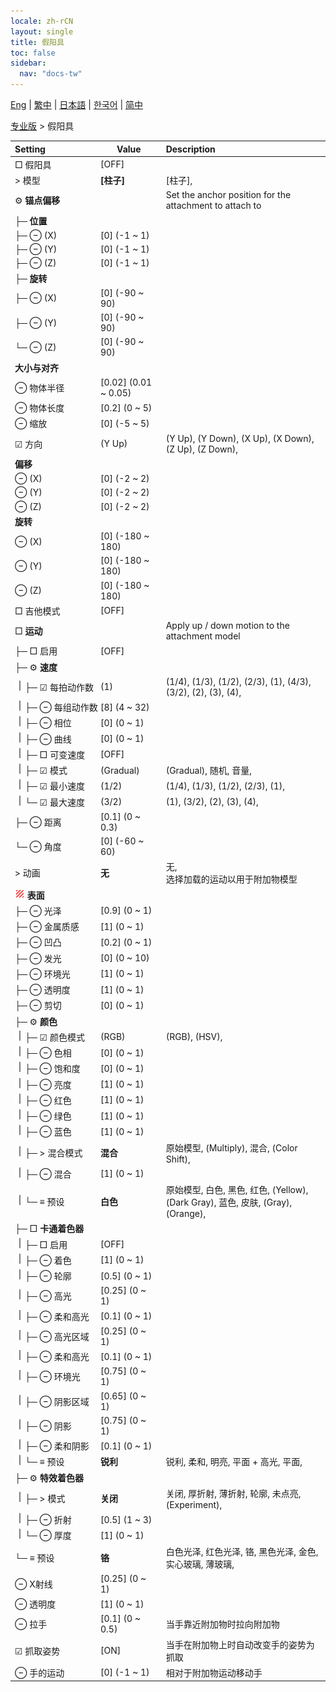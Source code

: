 ```yaml
---
locale: zh-rCN
layout: single
title: 假阳具
toc: false
sidebar:
  nav: "docs-tw"
---
```

[Eng](/dancexr/menu/2025.4/actor/dildo) | [繁中](/tw/dancexr/menu/2025.4/actor/dildo) | [日本語](/jp/dancexr/menu/2025.4/actor/dildo) | [한국어](/kr/dancexr/menu/2025.4/actor/dildo) | [简中](/zh/dancexr/menu/2025.4/actor/dildo)

[专业版](../menu#专业版) > 假阳具



| Setting | Value | Description |
| :--- | --- | :--- |
|<nobr> □ 假阳具</nobr>| [OFF] | 
|<nobr> > 模型</nobr>| **[柱子]** | [柱子],  |
|<nobr> ⚙️ **锚点偏移**</nobr>| | Set the anchor position for the attachment to attach to
|<nobr>├─ **位置**</nobr>|| 
|<nobr>├─ ⊖ (X)</nobr>| [0] (-1 ~ 1) | 
|<nobr>├─ ⊖ (Y)</nobr>| [0] (-1 ~ 1) | 
|<nobr>├─ ⊖ (Z)</nobr>| [0] (-1 ~ 1) | 
|<nobr>├─ **旋转**</nobr>|| 
|<nobr>├─ ⊖ (X)</nobr>| [0] (-90 ~ 90) | 
|<nobr>├─ ⊖ (Y)</nobr>| [0] (-90 ~ 90) | 
|<nobr>└─ ⊖ (Z)</nobr>| [0] (-90 ~ 90) | 
|<nobr> **大小与对齐**</nobr>|| 
|<nobr> ⊖ 物体半径</nobr>| [0.02] (0.01 ~ 0.05) | 
|<nobr> ⊖ 物体长度</nobr>| [0.2] (0 ~ 5) | 
|<nobr> ⊖ 缩放</nobr>| [0] (-5 ~ 5) | 
|<nobr>☑ 方向</nobr>| (Y Up) | (Y Up), (Y Down), (X Up), (X Down), (Z Up), (Z Down), 
|<nobr> **偏移**</nobr>|| 
|<nobr> ⊖ (X)</nobr>| [0] (-2 ~ 2) | 
|<nobr> ⊖ (Y)</nobr>| [0] (-2 ~ 2) | 
|<nobr> ⊖ (Z)</nobr>| [0] (-2 ~ 2) | 
|<nobr> **旋转**</nobr>|| 
|<nobr> ⊖ (X)</nobr>| [0] (-180 ~ 180) | 
|<nobr> ⊖ (Y)</nobr>| [0] (-180 ~ 180) | 
|<nobr> ⊖ (Z)</nobr>| [0] (-180 ~ 180) | 
|<nobr> □ 吉他模式</nobr>| [OFF] | 
|<nobr> □ **运动**</nobr>| | Apply up / down motion to the attachment model
|<nobr>├─ □ 启用</nobr>| [OFF] | 
|<nobr>├─ ⚙️ **速度**</nobr>| | 
|<nobr><img src="/images/icon/ic_line_v.png"/>├─ ☑ 每拍动作数</nobr>| (1) | (1/4), (1/3), (1/2), (2/3), (1), (4/3), (3/2), (2), (3), (4), 
|<nobr><img src="/images/icon/ic_line_v.png"/>├─ ⊖ 每组动作数</nobr>| [8] (4 ~ 32) | 
|<nobr><img src="/images/icon/ic_line_v.png"/>├─ ⊖ 相位</nobr>| [0] (0 ~ 1) | 
|<nobr><img src="/images/icon/ic_line_v.png"/>├─ ⊖ 曲线</nobr>| [0] (0 ~ 1) | 
|<nobr><img src="/images/icon/ic_line_v.png"/>├─ □ 可变速度</nobr>| [OFF] | 
|<nobr><img src="/images/icon/ic_line_v.png"/>├─ ☑ 模式</nobr>| (Gradual) | (Gradual), 随机, 音量, 
|<nobr><img src="/images/icon/ic_line_v.png"/>├─ ☑ 最小速度</nobr>| (1/2) | (1/4), (1/3), (1/2), (2/3), (1), 
|<nobr><img src="/images/icon/ic_line_v.png"/>└─ ☑ 最大速度</nobr>| (3/2) | (1), (3/2), (2), (3), (4), 
|<nobr>├─ ⊖ 距离</nobr>| [0.1] (0 ~ 0.3) | 
|<nobr>└─ ⊖ 角度</nobr>| [0] (-60 ~ 60) | 
|<nobr> > 动画</nobr>| **无** | 无, <br/>选择加载的运动以用于附加物模型 |
|<nobr><img src="/images/icon/ic_texture.png" alt="texture icon"/> **表面**</nobr>| | 
|<nobr>├─ ⊖ 光泽</nobr>| [0.9] (0 ~ 1) | 
|<nobr>├─ ⊖ 金属质感</nobr>| [1] (0 ~ 1) | 
|<nobr>├─ ⊖ 凹凸</nobr>| [0.2] (0 ~ 1) | 
|<nobr>├─ ⊖ 发光</nobr>| [0] (0 ~ 10) | 
|<nobr>├─ ⊖ 环境光</nobr>| [1] (0 ~ 1) | 
|<nobr>├─ ⊖ 透明度</nobr>| [1] (0 ~ 1) | 
|<nobr>├─ ⊖ 剪切</nobr>| [0] (0 ~ 1) | 
|<nobr>├─ ⚙️ **颜色**</nobr>| | 
|<nobr><img src="/images/icon/ic_line_v.png"/>├─ ☑ 颜色模式</nobr>| (RGB) | (RGB), (HSV), 
|<nobr><img src="/images/icon/ic_line_v.png"/>├─ ⊖ 色相</nobr>| [0] (0 ~ 1) | 
|<nobr><img src="/images/icon/ic_line_v.png"/>├─ ⊖ 饱和度</nobr>| [0] (0 ~ 1) | 
|<nobr><img src="/images/icon/ic_line_v.png"/>├─ ⊖ 亮度</nobr>| [1] (0 ~ 1) | 
|<nobr><img src="/images/icon/ic_line_v.png"/>├─ ⊖ 红色</nobr>| [1] (0 ~ 1) | 
|<nobr><img src="/images/icon/ic_line_v.png"/>├─ ⊖ 绿色</nobr>| [1] (0 ~ 1) | 
|<nobr><img src="/images/icon/ic_line_v.png"/>├─ ⊖ 蓝色</nobr>| [1] (0 ~ 1) | 
|<nobr><img src="/images/icon/ic_line_v.png"/>├─ > 混合模式</nobr>| **混合** | 原始模型, (Multiply), 混合, (Color Shift),  |
|<nobr><img src="/images/icon/ic_line_v.png"/>├─ ⊖ 混合</nobr>| [1] (0 ~ 1) | 
|<nobr><img src="/images/icon/ic_line_v.png"/>└─ ≡ 预设</nobr>| **白色** | 原始模型, 白色, 黑色, 红色, (Yellow), (Dark Gray), 蓝色, 皮肤, (Gray), (Orange),  |
|<nobr>├─ □ **卡通着色器**</nobr>| | 
|<nobr><img src="/images/icon/ic_line_v.png"/>├─ □ 启用</nobr>| [OFF] | 
|<nobr><img src="/images/icon/ic_line_v.png"/>├─ ⊖ 着色</nobr>| [1] (0 ~ 1) | 
|<nobr><img src="/images/icon/ic_line_v.png"/>├─ ⊖ 轮廓</nobr>| [0.5] (0 ~ 1) | 
|<nobr><img src="/images/icon/ic_line_v.png"/>├─ ⊖ 高光</nobr>| [0.25] (0 ~ 1) | 
|<nobr><img src="/images/icon/ic_line_v.png"/>├─ ⊖ 柔和高光</nobr>| [0.1] (0 ~ 1) | 
|<nobr><img src="/images/icon/ic_line_v.png"/>├─ ⊖ 高光区域</nobr>| [0.25] (0 ~ 1) | 
|<nobr><img src="/images/icon/ic_line_v.png"/>├─ ⊖ 柔和高光</nobr>| [0.1] (0 ~ 1) | 
|<nobr><img src="/images/icon/ic_line_v.png"/>├─ ⊖ 环境光</nobr>| [0.75] (0 ~ 1) | 
|<nobr><img src="/images/icon/ic_line_v.png"/>├─ ⊖ 阴影区域</nobr>| [0.65] (0 ~ 1) | 
|<nobr><img src="/images/icon/ic_line_v.png"/>├─ ⊖ 阴影</nobr>| [0.75] (0 ~ 1) | 
|<nobr><img src="/images/icon/ic_line_v.png"/>├─ ⊖ 柔和阴影</nobr>| [0.1] (0 ~ 1) | 
|<nobr><img src="/images/icon/ic_line_v.png"/>└─ ≡ 预设</nobr>| **锐利** | 锐利, 柔和, 明亮, 平面 + 高光, 平面,  |
|<nobr>├─ ⚙️ **特效着色器**</nobr>| | 
|<nobr><img src="/images/icon/ic_line_v.png"/>├─ > 模式</nobr>| **关闭** | 关闭, 厚折射, 薄折射, 轮廓, 未点亮, (Experiment),  |
|<nobr><img src="/images/icon/ic_line_v.png"/>├─ ⊖ 折射</nobr>| [0.5] (1 ~ 3) | 
|<nobr><img src="/images/icon/ic_line_v.png"/>└─ ⊖ 厚度</nobr>| [1] (0 ~ 1) | 
|<nobr>└─ ≡ 预设</nobr>| **铬** | 白色光泽, 红色光泽, 铬, 黑色光泽, 金色, 实心玻璃, 薄玻璃,  |
|<nobr> ⊖ X射线</nobr>| [0.25] (0 ~ 1) | 
|<nobr> ⊖ 透明度</nobr>| [1] (0 ~ 1) | 
|<nobr> ⊖ 拉手</nobr>| [0.1] (0 ~ 0.5) | 当手靠近附加物时拉向附加物
|<nobr> ☑ 抓取姿势</nobr>| [ON] | 当手在附加物上时自动改变手的姿势为抓取
|<nobr> ⊖ 手的运动</nobr>| [0] (-1 ~ 1) | 相对于附加物运动移动手
